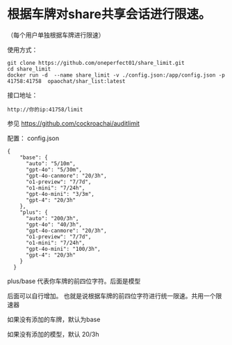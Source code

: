 # 根据车牌对share共享会话进行限速。
（每个用户单独根据车牌进行限速）


使用方式：

```
git clone https://github.com/oneperfect01/share_limit.git
cd share_limit
docker run -d  --name share_limit -v ./config.json:/app/config.json -p 41758:41758  opaochat/shar_list:latest
```
接口地址：
```
http://你的ip:41758/limit
```
参见
https://github.com/cockroachai/auditlimit

配置：
config.json
```
{
    "base": {
      "auto": "5/10m",
      "gpt-4o": "5/30m",
      "gpt-4o-canmore": "20/3h",
      "o1-preview": "7/7d",
      "o1-mini": "7/24h",
      "gpt-4o-mini": "3/3m",
      "gpt-4": "20/3h"
    },
    "plus": {
      "auto": "200/3h",
      "gpt-4o": "40/3h",
      "gpt-4o-canmore": "20/3h",
      "o1-preview": "7/7d",
      "o1-mini": "7/24h",
      "gpt-4o-mini": "100/3h",
      "gpt-4": "20/3h"
    }
  }
```
plus/base   代表你车牌的前四位字符。后面是模型



后面可以自行增加。
也就是说根据车牌的前四位字符进行统一限速。共用一个限速器

如果没有添加的车牌，默认为base

如果没有添加的模型，默认 20/3h

